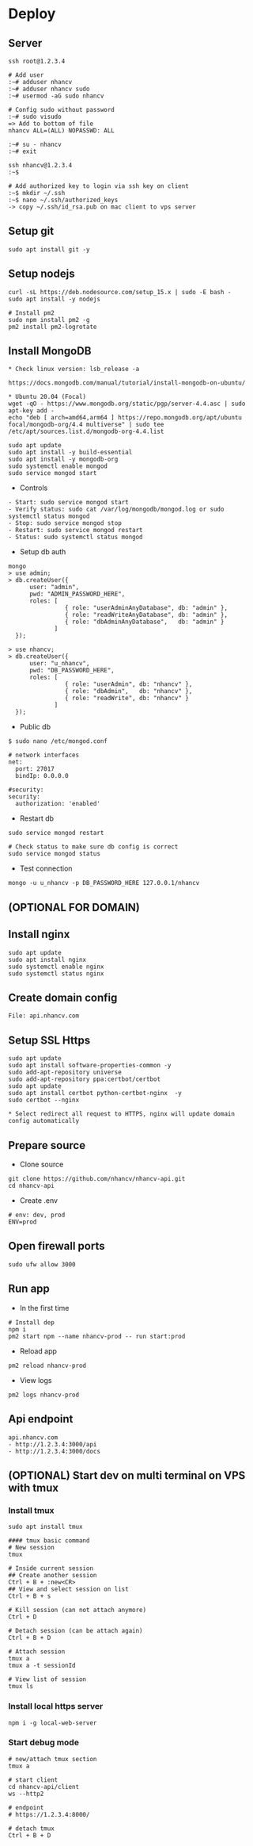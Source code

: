 # Deploy

## Server
```
ssh root@1.2.3.4

# Add user
:~# adduser nhancv
:~# adduser nhancv sudo
:~# usermod -aG sudo nhancv

# Config sudo without password
:~# sudo visudo
=> Add to bottom of file
nhancv ALL=(ALL) NOPASSWD: ALL

:~# su - nhancv
:~# exit

ssh nhancv@1.2.3.4
:~$

# Add authorized key to login via ssh key on client
:~$ mkdir ~/.ssh
:~$ nano ~/.ssh/authorized_keys
-> copy ~/.ssh/id_rsa.pub on mac client to vps server

```

## Setup git
```
sudo apt install git -y
```

## Setup nodejs
```
curl -sL https://deb.nodesource.com/setup_15.x | sudo -E bash -
sudo apt install -y nodejs

# Install pm2
sudo npm install pm2 -g
pm2 install pm2-logrotate
```

## Install MongoDB
```
* Check linux version: lsb_release -a

https://docs.mongodb.com/manual/tutorial/install-mongodb-on-ubuntu/

* Ubuntu 20.04 (Focal)
wget -qO - https://www.mongodb.org/static/pgp/server-4.4.asc | sudo apt-key add -
echo "deb [ arch=amd64,arm64 ] https://repo.mongodb.org/apt/ubuntu focal/mongodb-org/4.4 multiverse" | sudo tee /etc/apt/sources.list.d/mongodb-org-4.4.list

sudo apt update
sudo apt install -y build-essential
sudo apt install -y mongodb-org
sudo systemctl enable mongod
sudo service mongod start

```

- Controls
```
- Start: sudo service mongod start
- Verify status: sudo cat /var/log/mongodb/mongod.log or sudo systemctl status mongod
- Stop: sudo service mongod stop
- Restart: sudo service mongod restart
- Status: sudo systemctl status mongod
```

- Setup db auth
```
mongo
> use admin;
> db.createUser({
      user: "admin",
      pwd: "ADMIN_PASSWORD_HERE",
      roles: [
                { role: "userAdminAnyDatabase", db: "admin" },
                { role: "readWriteAnyDatabase", db: "admin" },
                { role: "dbAdminAnyDatabase",   db: "admin" }
             ]
  });

> use nhancv;
> db.createUser({
      user: "u_nhancv",
      pwd: "DB_PASSWORD_HERE",
      roles: [
                { role: "userAdmin", db: "nhancv" },
                { role: "dbAdmin",   db: "nhancv" },
                { role: "readWrite", db: "nhancv" }
             ]
  });
```

- Public db
```
$ sudo nano /etc/mongod.conf

# network interfaces
net:
  port: 27017
  bindIp: 0.0.0.0

#security:
security:
  authorization: 'enabled'
```

- Restart db
```
sudo service mongod restart

# Check status to make sure db config is correct
sudo service mongod status
```

- Test connection
```
mongo -u u_nhancv -p DB_PASSWORD_HERE 127.0.0.1/nhancv
```

## (OPTIONAL FOR DOMAIN)
## Install nginx
```
sudo apt update
sudo apt install nginx
sudo systemctl enable nginx
sudo systemctl status nginx
```

## Create domain config
```
File: api.nhancv.com
```

## Setup SSL Https
```
sudo apt update
sudo apt install software-properties-common -y
sudo add-apt-repository universe
sudo add-apt-repository ppa:certbot/certbot
sudo apt update
sudo apt install certbot python-certbot-nginx  -y
sudo certbot --nginx

* Select redirect all request to HTTPS, nginx will update domain config automatically
```

## Prepare source
- Clone source
```
git clone https://github.com/nhancv/nhancv-api.git
cd nhancv-api
```

- Create .env
```
# env: dev, prod
ENV=prod
```

## Open firewall ports
```
sudo ufw allow 3000
```

## Run app
- In the first time
```
# Install dep
npm i
pm2 start npm --name nhancv-prod -- run start:prod
```
- Reload app
```
pm2 reload nhancv-prod
```
- View logs
```
pm2 logs nhancv-prod
```

## Api endpoint

```
api.nhancv.com
- http://1.2.3.4:3000/api
- http://1.2.3.4:3000/docs
```

## (OPTIONAL) Start dev on multi terminal on VPS with tmux

### Install tmux
```
sudo apt install tmux

#### tmux basic command
# New session
tmux

# Inside current session
## Create another session
Ctrl + B + :new<CR>
## View and select session on list
Ctrl + B + s

# Kill session (can not attach anymore)
Ctrl + D

# Detach session (can be attach again)
Ctrl + B + D

# Attach session
tmux a
tmux a -t sessionId

# View list of session
tmux ls
```

### Install local https server
```
npm i -g local-web-server
```

### Start debug mode
```
# new/attach tmux section
tmux a

# start client
cd nhancv-api/client
ws --http2

# endpoint
# https://1.2.3.4:8000/

# detach tmux
Ctrl + B + D
```
